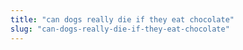 ```yaml
---
title: "can dogs really die if they eat chocolate"
slug: "can-dogs-really-die-if-they-eat-chocolate"
---
```


